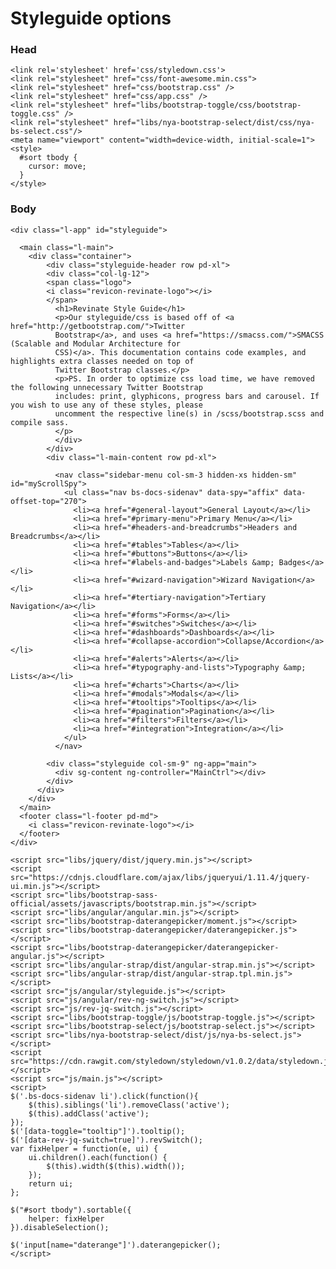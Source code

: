 # Styleguide options

### Head
    <link rel='stylesheet' href='css/styledown.css'>
    <link rel="stylesheet" href="css/font-awesome.min.css">
    <link rel="stylesheet" href="css/bootstrap.css" />
    <link rel="stylesheet" href="css/app.css" />
    <link rel="stylesheet" href="libs/bootstrap-toggle/css/bootstrap-toggle.css" />
    <link rel="stylesheet" href="libs/nya-bootstrap-select/dist/css/nya-bs-select.css"/>
    <meta name="viewport" content="width=device-width, initial-scale=1">
    <style>
      #sort tbody {
        cursor: move;
      }
    </style>

### Body

    <div class="l-app" id="styleguide">

      <main class="l-main">
        <div class="container">
            <div class="styleguide-header row pd-xl">
            <div class="col-lg-12">
            <span class="logo">
            <i class="revicon-revinate-logo"></i>
            </span>
              <h1>Revinate Style Guide</h1>
              <p>Our styleguide/css is based off of <a href="http://getbootstrap.com/">Twitter
              Bootstrap</a>, and uses <a href="https://smacss.com/">SMACSS (Scalable and Modular Architecture for
              CSS)</a>. This documentation contains code examples, and highlights extra classes needed on top of
              Twitter Bootstrap classes.</p>
              <p>PS. In order to optimize css load time, we have removed the following unnecessary Twitter Bootstrap
              includes: print, glyphicons, progress bars and carousel. If you wish to use any of these styles, please
              uncomment the respective line(s) in /scss/bootstrap.scss and compile sass.
              </p>
              </div>
            </div>
            <div class="l-main-content row pd-xl">

              <nav class="sidebar-menu col-sm-3 hidden-xs hidden-sm" id="myScrollSpy">
                <ul class="nav bs-docs-sidenav" data-spy="affix" data-offset-top="270">
                  <li><a href="#general-layout">General Layout</a></li>  
                  <li><a href="#primary-menu">Primary Menu</a></li>
                  <li><a href="#headers-and-breadcrumbs">Headers and Breadcrumbs</a></li>
                  <li><a href="#tables">Tables</a></li>
                  <li><a href="#buttons">Buttons</a></li>
                  <li><a href="#labels-and-badges">Labels &amp; Badges</a></li>
                  <li><a href="#wizard-navigation">Wizard Navigation</a></li>
                  <li><a href="#tertiary-navigation">Tertiary Navigation</a></li>
                  <li><a href="#forms">Forms</a></li>
                  <li><a href="#switches">Switches</a></li>
                  <li><a href="#dashboards">Dashboards</a></li>
                  <li><a href="#collapse-accordion">Collapse/Accordion</a></li>
                  <li><a href="#alerts">Alerts</a></li>
                  <li><a href="#typography-and-lists">Typography &amp; Lists</a></li>
                  <li><a href="#charts">Charts</a></li>
                  <li><a href="#modals">Modals</a></li>
                  <li><a href="#tooltips">Tooltips</a></li>
                  <li><a href="#pagination">Pagination</a></li>
                  <li><a href="#filters">Filters</a></li>
                  <li><a href="#integration">Integration</a></li>
                </ul>
              </nav>

            <div class="styleguide col-sm-9" ng-app="main">
              <div sg-content ng-controller="MainCtrl"></div>
            </div>
          </div>
        </div>
      </main>
      <footer class="l-footer pd-md">
        <i class="revicon-revinate-logo"></i>
      </footer>
    </div>

    <script src="libs/jquery/dist/jquery.min.js"></script>
    <script src="https://cdnjs.cloudflare.com/ajax/libs/jqueryui/1.11.4/jquery-ui.min.js"></script>
    <script src="libs/bootstrap-sass-official/assets/javascripts/bootstrap.min.js"></script>
    <script src="libs/angular/angular.min.js"></script>
    <script src="libs/bootstrap-daterangepicker/moment.js"></script>
    <script src="libs/bootstrap-daterangepicker/daterangepicker.js"></script>
    <script src="libs/bootstrap-daterangepicker/daterangepicker-angular.js"></script>
    <script src="libs/angular-strap/dist/angular-strap.min.js"></script>
    <script src="libs/angular-strap/dist/angular-strap.tpl.min.js"></script>
    <script src="js/angular/styleguide.js"></script>
    <script src="js/angular/rev-ng-switch.js"></script>
    <script src="js/rev-jq-switch.js"></script>
    <script src="libs/bootstrap-toggle/js/bootstrap-toggle.js"></script>
    <script src="libs/bootstrap-select/js/bootstrap-select.js"></script>
    <script src="libs/nya-bootstrap-select/dist/js/nya-bs-select.js"></script>
    <script src="https://cdn.rawgit.com/styledown/styledown/v1.0.2/data/styledown.js"></script>
    <script src="js/main.js"></script>
    <script>
    $('.bs-docs-sidenav li').click(function(){
        $(this).siblings('li').removeClass('active');
        $(this).addClass('active');
    });
    $('[data-toggle="tooltip"]').tooltip();
    $('[data-rev-jq-switch=true]').revSwitch();
    var fixHelper = function(e, ui) {
        ui.children().each(function() {
            $(this).width($(this).width());
        });
        return ui;
    };

    $("#sort tbody").sortable({
        helper: fixHelper
    }).disableSelection();

    $('input[name="daterange"]').daterangepicker();
    </script>
